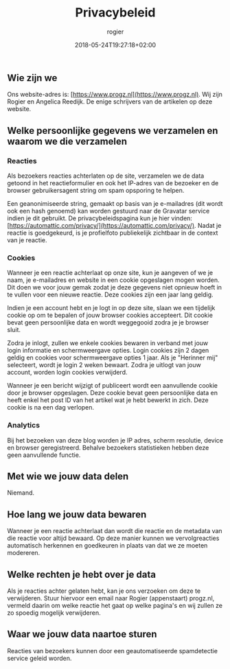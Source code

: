 ﻿---
title: Privacybeleid
author: rogier
type: page
date: 2018-05-24T19:27:18+02:00
commentFolder: privacybeleid
categories: []
tags: []
resources: []

---
## Wie zijn we


Ons website-adres is: [https://www.progz.nl](https://www.progz.nl). Wij zijn Rogier en Angelica Reedijk. De enige schrijvers van de artikelen op deze website.


## Welke persoonlijke gegevens we verzamelen en waarom we die verzamelen

### Reacties


Als bezoekers reacties achterlaten op de site, verzamelen we de data getoond in het reactieformulier en ook het IP-adres van de bezoeker en de browser gebruikersagent string om spam opsporing te helpen.

Een geanonimiseerde string, gemaakt op basis van je e-mailadres (dit wordt ook een hash genoemd) kan worden gestuurd naar de Gravatar service indien je dit gebruikt. De privacybeleidspagina kun je hier vinden: [https://automattic.com/privacy/](https://automattic.com/privacy/). Nadat je reactie is goedgekeurd, is je profielfoto publiekelijk zichtbaar in de context van je reactie.


### Cookies


Wanneer je een reactie achterlaat op onze site, kun je aangeven of we je naam, je e-mailadres en website in een cookie opgeslagen mogen worden. Dit doen we voor jouw gemak zodat je deze gegevens niet opnieuw hoeft in te vullen voor een nieuwe reactie. Deze cookies zijn een jaar lang geldig.

Indien je een account hebt en je logt in op deze site, slaan we een tijdelijk cookie op om te bepalen of jouw browser cookies accepteert. Dit cookie bevat geen persoonlijke data en wordt weggegooid zodra je je browser sluit.

Zodra je inlogt, zullen we enkele cookies bewaren in verband met jouw login informatie en schermweergave opties. Login cookies zijn 2 dagen geldig en cookies voor schermweergave opties 1 jaar. Als je "Herinner mij" selecteert, wordt je login 2 weken bewaart. Zodra je uitlogt van jouw account, worden login cookies verwijderd.

Wanneer je een bericht wijzigt of publiceert wordt een aanvullende cookie door je browser opgeslagen. Deze cookie bevat geen persoonlijke data en heeft enkel het post ID van het artikel wat je hebt bewerkt in zich. Deze cookie is na een dag verlopen.


### Analytics


Bij het bezoeken van deze blog worden je IP adres, scherm resolutie, device en browser geregistreerd. Behalve bezoekers statistieken hebben deze geen aanvullende functie.


## Met wie we jouw data delen


Niemand.


## Hoe lang we jouw data bewaren


Wanneer je een reactie achterlaat dan wordt die reactie en de metadata van die reactie voor altijd bewaard. Op deze manier kunnen we vervolgreacties automatisch herkennen en goedkeuren in plaats van dat we ze moeten modereren.


## Welke rechten je hebt over je data


Als je reacties achter gelaten hebt, kan je ons verzoeken om deze te verwijderen. Stuur hiervoor een email naar Rogier (appenstaart) progz.nl, vermeld daarin om welke reactie het gaat op welke pagina's en wij zullen ze zo spoedig mogelijk verwijderen.


## Waar we jouw data naartoe sturen


Reacties van bezoekers kunnen door een geautomatiseerde spamdetectie service geleid worden.

